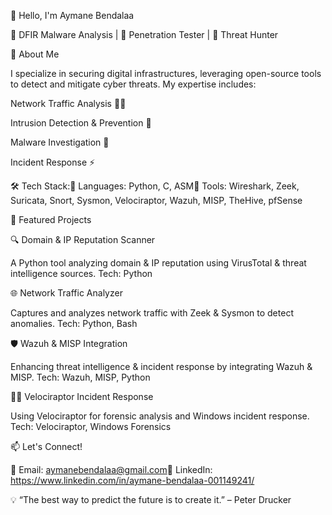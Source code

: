 👋 Hello, I'm Aymane Bendalaa

🔹 DFIR Malware Analysis | 🔹 Penetration Tester | 🔹 Threat Hunter

🔐 About Me

I specialize in securing digital infrastructures, leveraging open-source tools to detect and mitigate cyber threats. My expertise includes:

Network Traffic Analysis  🕵️‍♂️

Intrusion Detection & Prevention 🚨

Malware Investigation 🦠

Incident Response ⚡

🛠 Tech Stack:🚀 Languages: Python, C, ASM🔧 Tools: Wireshark, Zeek, Suricata, Snort, Sysmon, Velociraptor, Wazuh, MISP, TheHive, pfSense

🚀 Featured Projects

🔍 Domain & IP Reputation Scanner

A Python tool analyzing domain & IP reputation using VirusTotal & threat intelligence sources.
Tech: Python

🌐 Network Traffic Analyzer

Captures and analyzes network traffic with Zeek & Sysmon to detect anomalies.
Tech: Python, Bash

🛡️ Wazuh & MISP Integration

Enhancing threat intelligence & incident response by integrating Wazuh & MISP.
Tech: Wazuh, MISP, Python

🕵️‍♂️ Velociraptor Incident Response

Using Velociraptor for forensic analysis and Windows incident response.
Tech: Velociraptor, Windows Forensics

📫 Let's Connect!

📧 Email: aymanebendalaa@gmail.com🔗 LinkedIn: https://www.linkedin.com/in/aymane-bendalaa-001149241/

💡 “The best way to predict the future is to create it.” – Peter Drucker
